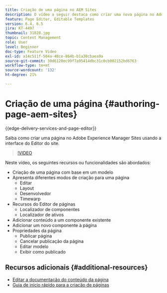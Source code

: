 ```yaml
---
title: Criação de uma página no AEM Sites
description: O vídeo a seguir destaca como criar uma nova página no Adobe Experience Manager Sites usando a interface do Editor de sites
feature: Page Editor, Editable Templates
version: 6.4, 6.5
jira: KT-4497
thumbnail: 31828.jpg
topic: Content Management
role: User
level: Beginner
doc-type: Feature Video
exl-id: a14c511f-504a-48ce-864b-b1a30cbaea9a
source-git-commit: 30d6120ec99f7a95414dbc31c0cb002152bd6763
workflow-type: tm+mt
source-wordcount: '132'
ht-degree: 21%

---
```


# Criação de uma página {#authoring-page-aem-sites}

{{edge-delivery-services-and-page-editor}}

Saiba como criar uma página no Adobe Experience Manager Sites usando a interface do Editor do site.

>[!VIDEO](https://video.tv.adobe.com/v/31828?quality=12&learn=on)

Neste vídeo, os seguintes recursos ou funcionalidades são abordados:

* Criação de uma página com base em um modelo
* Apresenta diferentes modos de criação para uma página
   * Editar
   * Layout
   * Desenvolvedor
   * Timewarp  
* Recursos do Editor de páginas
   * Localizador de componentes
   * Localizador de ativos
* Adicionar conteúdo a um componente existente
* Adicionar um novo componente à página
* Propriedades da página
   * Publicar página
   * Cancelar publicação da página
   * Editar modelo
   * Exibir como publicado

## Recursos adicionais {#additional-resources}

* [Editar a documentação do conteúdo da página](https://experienceleague.adobe.com/docs/experience-manager-cloud-service/sites/authoring/fundamentals/editing-content.html?lang=pt-BR)
* [Guia de início rápido para a criação de páginas](https://experienceleague.adobe.com/docs/experience-manager-cloud-service/sites/authoring/getting-started/quick-start.html)
